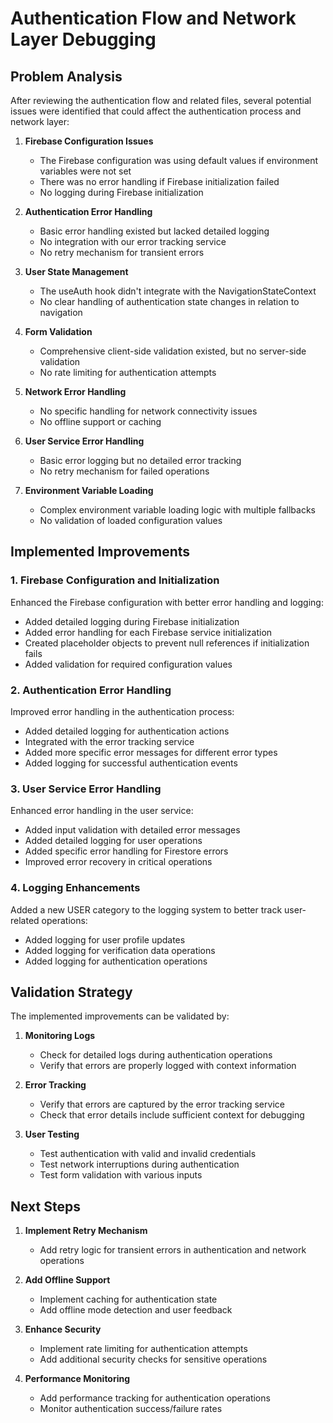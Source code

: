 # Authentication Flow and Network Layer Debugging

## Problem Analysis

After reviewing the authentication flow and related files, several potential issues were identified that could affect the authentication process and network layer:

1. **Firebase Configuration Issues**
   - The Firebase configuration was using default values if environment variables were not set
   - There was no error handling if Firebase initialization failed
   - No logging during Firebase initialization

2. **Authentication Error Handling**
   - Basic error handling existed but lacked detailed logging
   - No integration with our error tracking service
   - No retry mechanism for transient errors

3. **User State Management**
   - The useAuth hook didn't integrate with the NavigationStateContext
   - No clear handling of authentication state changes in relation to navigation

4. **Form Validation**
   - Comprehensive client-side validation existed, but no server-side validation
   - No rate limiting for authentication attempts

5. **Network Error Handling**
   - No specific handling for network connectivity issues
   - No offline support or caching

6. **User Service Error Handling**
   - Basic error logging but no detailed error tracking
   - No retry mechanism for failed operations

7. **Environment Variable Loading**
   - Complex environment variable loading logic with multiple fallbacks
   - No validation of loaded configuration values

## Implemented Improvements

### 1. Firebase Configuration and Initialization

Enhanced the Firebase configuration with better error handling and logging:

- Added detailed logging during Firebase initialization
- Added error handling for each Firebase service initialization
- Created placeholder objects to prevent null references if initialization fails
- Added validation for required configuration values

### 2. Authentication Error Handling

Improved error handling in the authentication process:

- Added detailed logging for authentication actions
- Integrated with the error tracking service
- Added more specific error messages for different error types
- Added logging for successful authentication events

### 3. User Service Error Handling

Enhanced error handling in the user service:

- Added input validation with detailed error messages
- Added detailed logging for user operations
- Added specific error handling for Firestore errors
- Improved error recovery in critical operations

### 4. Logging Enhancements

Added a new USER category to the logging system to better track user-related operations:

- Added logging for user profile updates
- Added logging for verification data operations
- Added logging for authentication operations

## Validation Strategy

The implemented improvements can be validated by:

1. **Monitoring Logs**
   - Check for detailed logs during authentication operations
   - Verify that errors are properly logged with context information

2. **Error Tracking**
   - Verify that errors are captured by the error tracking service
   - Check that error details include sufficient context for debugging

3. **User Testing**
   - Test authentication with valid and invalid credentials
   - Test network interruptions during authentication
   - Test form validation with various inputs

## Next Steps

1. **Implement Retry Mechanism**
   - Add retry logic for transient errors in authentication and network operations

2. **Add Offline Support**
   - Implement caching for authentication state
   - Add offline mode detection and user feedback

3. **Enhance Security**
   - Implement rate limiting for authentication attempts
   - Add additional security checks for sensitive operations

4. **Performance Monitoring**
   - Add performance tracking for authentication operations
   - Monitor authentication success/failure rates